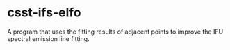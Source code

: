 # csst-ifs-elfo
A program that uses the fitting results of adjacent points to improve the IFU spectral emission line fitting.
